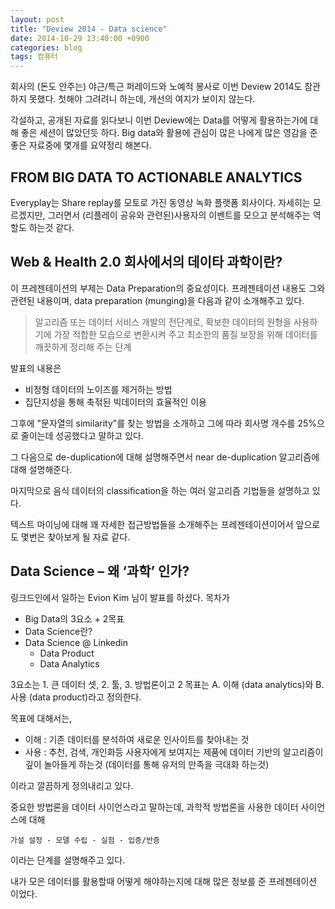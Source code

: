 ```yaml
---
layout: post
title: "Deview 2014 - Data science"
date: 2014-10-29 13:40:00 +0900
categories: blog
tags: 컴퓨터
---
```

회사의 (돈도 안주는) 야근/특근 퍼레이드와 노예적 봉사로 이번 Deview 2014도 참관하지 못했다. 첫해야 그려려니 하는데, 개선의 여지가 보이지 않는다.

각설하고, 공개된 자료를 읽다보니 이번 Deview에는 Data를 어떻게 활용하는가에 대해 좋은 세션이 많았던듯 하다. Big data와 활용에 관심이 많은 나에게 많은 영감을 준 좋은 자료중에 몇개를 요약정리 해본다.

FROM BIG DATA TO ACTIONABLE ANALYTICS
--------------------------------------

Everyplay는 Share replay를 모토로 가진 동영상 녹화 플랫폼 회사이다. 자세히는 모르겠지만, 그러면서 (리플레이 공유와 관련된)사용자의 이벤트를 모으고 분석해주는 역할도 하는것 같다.

Web & Health 2.0 회사에서의 데이타 과학이란?
--------------------------------------

이 프레젠테이션의 부제는 Data Preparation의 중요성이다. 프레젠테이션 내용도 그와 관련된 내용이며, data preparation (munging)을 다음과 같이 소개해주고 있다.

> 알고리즘 또는 데이터 서비스 개발의 전단계로, 확보한 데이터의 원형을 사용하기에 가장 적합한 모습으로 변환시켜 주고 최소한의 품질 보장을 위해 데이터를 깨끗하게 정리해 주는 단계

발표의 내용은
 * 비정형 데이터의 노이즈를 제거하는 방법
 * 집단지성을 통해 축젂된 빅데이터의 효율적인 이용

그후에 "문자열의 similarity"를 찾는 방법을 소개하고 그에 따라 회사명 개수를 25%으로 줄이는데 성공했다고 말하고 있다.

그 다음으로 de-duplication에 대해 설명해주면서 near de-duplication 알고리즘에 대해 설명해준다.

마지막으로 음식 데이터의 classification을 하는 여러 알고리즘 기법들을 설명하고 있다.

텍스트 마이닝에 대해 꽤 자세한 접근방법들을 소개해주는 프레젠테이션이어서 앞으로도 몇번은 찾아보게 될 자료 같다.

Data Science – 왜 ‘과학’ 인가?
----------------------------

링크드인에서 일하는 Evion Kim 님이 발표를 하셨다. 목차가

 * Big Data의 3요소 + 2목표
 * Data Science란?
 * Data Science @ Linkedin
   * Data Product
   * Data Analytics

3요소는 1. 큰 데이터 셋, 2. 툴, 3. 방법론이고 2 목표는 A. 이해 (data analytics)와 B. 사용 (data product)라고 정의한다.

목표에 대해서는,

 * 이해 : 기존 데이터를 분석하여 새로운 인사이트를 찾아내는 것
 * 사용 : 추천, 검색, 개인화등 사용자에게 보여지는 제품에 데이터 기반의 알고리즘이 깊이 놀아들게 하는것 (데이터를 통해 유저의 만족을 극대화 하는것)

이라고 깔끔하게 정의내리고 있다.

중요한 방법론을 데이터 사이언스라고 말하는데, 과학적 방법론을 사용한 데이터 사이언스에 대해

```
가설 설정 - 모델 수립 - 실험 - 입증/반증
```

이라는 단계를 설명해주고 있다.

내가 모은 데이터를 활용할때 어떻게 해야하는지에 대해 많은 정보를 준 프레젠테이션 이었다.

